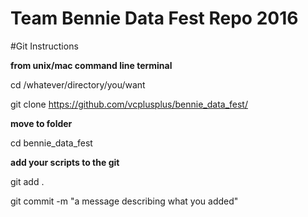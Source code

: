 # Team Bennie Data Fest Repo 2016


#Git Instructions

**from unix/mac command line terminal**

cd /whatever/directory/you/want

git clone https://github.com/vcplusplus/bennie_data_fest/

**move to folder**

cd bennie_data_fest

**add your scripts to the git**

git add .

git commit -m "a message describing what you added"

